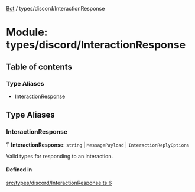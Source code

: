 [Bot](../README.md) / types/discord/InteractionResponse

# Module: types/discord/InteractionResponse

## Table of contents

### Type Aliases

- [InteractionResponse](types_discord_InteractionResponse.md#interactionresponse)

## Type Aliases

### InteractionResponse

Ƭ **InteractionResponse**: `string` \| `MessagePayload` \| `InteractionReplyOptions`

Valid types for responding to an interaction.

#### Defined in

[src/types/discord/InteractionResponse.ts:6](https://github.com/Norviah/bot/blob/78f7ec8/src/types/discord/InteractionResponse.ts#L6)
